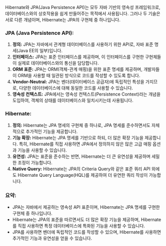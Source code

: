 Hibernate와 JPA(Java Persistence API)는 모두 자바 기반의 영속성 프레임워크로, 데이터베이스와의 상호작용을 쉽게 만들어주는 목적에서 사용됩니다. 그러나 두 기술은 서로 다른 개념이며, Hibernate는 JPA의 구현체 중 하나입니다.

### JPA (Java Persistence API):

1. **정의:** JPA는 자바에서 관계형 데이터베이스를 사용하기 위한 API로, 자바 표준 명세(Java EE의 일부)입니다.
2. **인터페이스:** JPA는 표준 인터페이스를 제공하며, 이 인터페이스를 구현한 구현체들이 실제로 데이터베이스와의 통신을 담당합니다.
3. **ORM 표준:** JPA는 ORM(객체-관계 매핑)을 위한 표준 명세를 제공하며, 개발자들이 ORM을 사용할 때 일관된 방식으로 코드를 작성할 수 있도록 합니다.
4. **Vendor-Neutral:** JPA는 벤더(데이터베이스 공급자)에 독립적인 특성을 가지므로, 다양한 데이터베이스에 대해 동일한 코드를 사용할 수 있습니다.
5. **영속성 컨텍스트:** JPA에서는 영속성 컨텍스트(Persistence Context)라는 개념을 도입하여, 객체의 상태를 데이터베이스와 일치시키는데 사용됩니다.

### Hibernate:

1. **정의:** Hibernate는 JPA 명세의 구현체 중 하나로, JPA 명세를 준수하면서도 자체적으로 추가적인 기능을 제공합니다.
2. **기능 확장:** Hibernate는 JPA 명세를 기반으로 하되, 더 많은 확장 기능을 제공합니다. 특히, Hibernate를 직접 사용하면 JPA에서 정의하지 않은 많은 고급 매핑 옵션과 기능을 사용할 수 있습니다.
3. **유연성:** JPA는 표준을 준수하는 반면, Hibernate는 더 큰 유연성을 제공하며 세밀한 조정이 가능합니다.
4. **Native Query:** Hibernate는 JPA의 Criteria Query와 같은 표준 쿼리 API 외에도 Hibernate Query Language(HQL)를 제공하여 더 유연한 쿼리 작성이 가능합니다.

### 요약:

- JPA는 자바에서 제공하는 영속성 API 표준이며, Hibernate는 JPA 명세를 구현한 구현체 중 하나입니다.
- Hibernate는 JPA의 표준을 따르면서도 더 많은 확장 기능을 제공하며, Hibernate를 직접 사용하면 특정 데이터베이스에 특화된 기능을 사용할 수 있습니다.
- JPA를 사용하면 벤더에 독립적인 코드를 작성할 수 있으며, Hibernate를 사용하면 추가적인 기능과 유연성을 얻을 수 있습니다.

